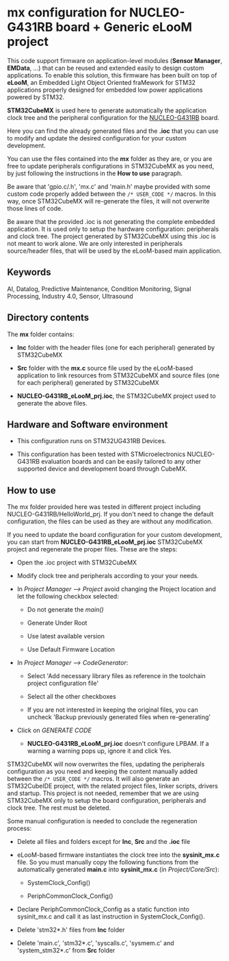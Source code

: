 # __mx configuration for NUCLEO-G431RB board + Generic eLooM project__

This code support firmware on application-level modules (**Sensor Manager**, **EMData**, …) that can be reused and extended easily to design custom applications.
To enable this solution, this firmware has been built on top of **eLooM**, an Embedded Light Object Oriented fraMework for STM32 applications properly designed for embedded low power applications powered by STM32.

**STM32CubeMX** is used here to generate automatically the application clock tree and the peripheral configuration for the [NUCLEO-G431RB](https://www.st.com/en/evaluation-tools/nucleo-G431RB.html) board.

Here you can find the already generated files and the **.ioc** that you can use to modify and update the desired configuration for your custom development.

You can use the files contained into the **mx** folder as they are, or you are free to update peripherals configurations in STM32CubeMX as you need, by just following the instructions in the **How to use** paragraph.

Be aware that 'gpio.c/.h', 'mx.c' and 'main.h' maybe provided with some custom code properly added between the `/* USER_CODE */` macros.
In this way, once STM32CubeMX will re-generate the files, it will not overwrite those lines of code.

Be aware that the provided .ioc is not generating the complete embedded application. It is used only to setup the hardware configuration: peripherals and clock tree. The project generated by STM32CubeMX using this .ioc is not meant to work alone. We are only interested in peripherals source/header files, that will be used by the eLooM-based main application.


## __Keywords__

AI, Datalog, Predictive Maintenance, Condition Monitoring, Signal Processing, Industry 4.0, Sensor, Ultrasound


## __Directory contents__

The **mx** folder contains:

- **Inc** folder with the header files (one for each peripheral) generated by STM32CubeMX

- **Src** folder with the **mx.c** source file used by the eLooM-based application to link resources from STM32CubeMX and source files (one for each peripheral) generated by STM32CubeMX

- **NUCLEO-G431RB_eLooM_prj.ioc**, the STM32CubeMX project used to generate the above files.


## __Hardware and Software environment__

- This configuration runs on STM32UG431RB Devices.

- This configuration has been tested with STMicroelectronics NUCLEO-G431RB evaluation boards and can be easily tailored to any other supported device and development board through CubeMX.


## __How to use__

The mx folder provided here was tested in different project including NUCLEO-G431RB/HelloWorld_prj. If you don't need to change the default configuration, the files can be used as they are without any modification.

If you need to update the board configuration for your custom development, you can start from **NUCLEO-G431RB_eLooM_prj.ioc** STM32CubeMX project and regenerate the proper files. These are the steps:

- Open the .ioc project with STM32CubeMX

- Modify clock tree and peripherals according to your your needs.

- In _Project Manager --> Project_ avoid changing the Project location and let the following checkbox selected:

  - Do not generate the _main()_

  - Generate Under Root

  - Use latest available version

  - Use Default Firmware Location

- In _Project Manager --> CodeGenerator_:

  - Select 'Add necessary library files as reference in the toolchain project configuration file'

  - Select all the other checkboxes

  - If you are not interested in keeping the original files, you can uncheck 'Backup previously generated files when re-generating'

- Click on _GENERATE CODE_

  - **NUCLEO-G431RB_eLooM_prj.ioc** doesn't configure LPBAM. If a warning a warning pops up, ignore it and click Yes.

STM32CubeMX will now overwrites the files, updating the peripherals configuration as you need and keeping the content manually added between the `/* USER_CODE */` macros.
It will also generate an STM32CubeIDE project, with the related project files, linker scripts, drivers and startup. This project is not needed, remember that we are using STM32CubeMX only to setup the board configuration, peripherals and clock tree. The rest must be deleted.

Some manual configuration is needed to conclude the regeneration process:

- Delete all files and folders except for **Inc**, **Src** and the **.ioc** file

- eLooM-based firmware instantiates the clock tree into the **sysinit_mx.c** file. So you must manually copy the following functions from the automatically generated **main.c** into **sysinit_mx.c** (in _Project/Core/Src_):

  - SystemClock_Config()

  - PeriphCommonClock_Config()

- Declare PeriphCommonClock_Config as a static function into sysinit_mx.c and call it as last instruction in SystemClock_Config().

- Delete 'stm32*.h' files from **Inc** folder

- Delete 'main.c', 'stm32*.c', 'syscalls.c', 'sysmem.c' and 'system_stm32*.c' from **Src** folder

